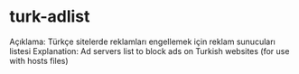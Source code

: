 # turk-adlist
Açıklama:       Türkçe sitelerde reklamları engellemek için reklam sunucuları listesi
Explanation:    Ad servers list to block ads on Turkish websites (for use with hosts files)
